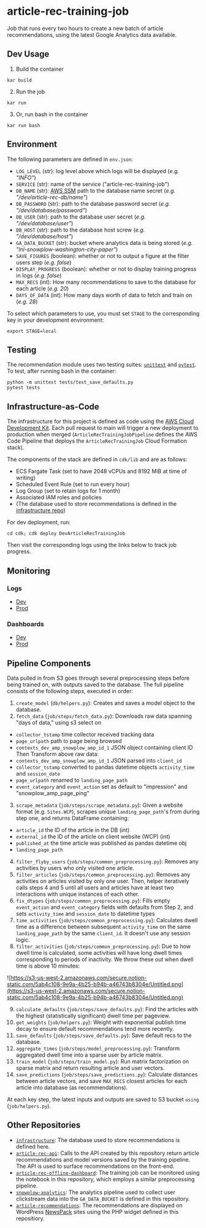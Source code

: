# article-rec-training-job

Job that runs every two hours to create a new batch of article recommendations, using the latest Google Analytics data available.

## Dev Usage
1. Build the container
```
kar build
```

2. Run the job
```
kar run
```

3. Or, run bash in the container
```
kar run bash
```

## Environment
The following parameters are defined in `env.json`:

* `LOG_LEVEL` (str): log level above which logs will be displayed (_e.g. "INFO"_)
* `SERVICE` (str):  name of the service ("article-rec-training-job")
* `DB_NAME` (str): [AWS SSM](https://docs.aws.amazon.com/systems-manager/latest/userguide/ssm-agent.html) path to the database name secret (_e.g. "/dev/article-rec-db/name"_)
* `DB_PASSWORD` (str): path to the database password secret (_e.g. "/dev/database/password"_)
* `DB_USER` (str): path to the database user secret (_e.g. "/dev/database/user"_)
* `DB_HOST` (str): path to the database host screw (_e.g. "/dev/database/host"_)
* `GA_DATA_BUCKET` (str): bucket where analytics data is being stored (_e.g. "lnl-snowplow-washington-city-paper"_)
* `SAVE_FIGURES` (boolean):  whether or not to output a figure at the filter users step (_e.g. false_)
* `DISPLAY_PROGRESS` (boolean): whether or not to display training progress in logs (_e.g. false_)
* `MAX_RECS` (int): How many recommendations to save to the database for each article (_e.g. 20_)
* `DAYS_OF_DATA` (int): How many days worth of data to fetch and train on (_e.g. 28_)

To select which parameters to use, you must set `STAGE` to the corresponding key in your development environment:

```
export STAGE=local
```

## Testing
The recommendation module uses two testing suites: [`unittest`](https://docs.python.org/3/library/unittest.html) and [`pytest`](https://docs.pytest.org/en/6.2.x/). To test, after running bash in the container:

```
python -m unittest tests/test_save_defaults.py
pytest tests
```

## Infrastructure-as-Code
The infrastructure for this project is defined as code using the [AWS Cloud Development Kit](https://aws.amazon.com/cdk/). Each pull request to main will trigger a new deployment to production when merged (`ArticleRecTrainingJobPipeline` defines the AWS Code Pipeline that deploys the `ArticleRecTrainingJob` Cloud Formation stack).

The components of the stack are defined in `cdk/lib` and are as follows:
* ECS Fargate Task (set to have 2048 vCPUs and 8192 MiB at time of writing)
* Scheduled Event Rule (set to run every hour)
* Log Group (set to retain logs for 1 month)
* Associated IAM roles and policies
* (The database used to store recommendations is defined in the [infrastructure repo](https://github.com/LocalAtBrown/infrastructure/tree/main/lib/databases))

For dev deployment, run:

```
cd cdk; cdk deploy DevArticleRecTrainingJob
```

Then visit the corresponding logs using the links below to track job progress.

###

## Monitoring

### Logs
- [Dev](https://console.aws.amazon.com/cloudwatch/home?region=us-east-1#logsV2:log-groups/log-group/DevArticleRecTrainingJob-DevArticleRecTrainingJobTaskDefinitionDevArticleRecTrainingJobTaskContainerLogGroup9A13F6F1-5dyoUd3VPezx)
- [Prod](https://console.aws.amazon.com/cloudwatch/home?region=us-east-1#logsV2:log-groups/log-group/ArticleRecTrainingJob-ArticleRecTrainingJobTaskDefinitionArticleRecTrainingJobTaskContainerLogGroup2D7DFB71-xD2hRJTbp6vc)

### Dashboards
- [Dev](https://console.aws.amazon.com/cloudwatch/home?region=us-east-1#dashboards:name=dev-article-rec-training-job;start=PT24H)
- [Prod](https://console.aws.amazon.com/cloudwatch/home?region=us-east-1#dashboards:name=article-rec-training-job;start=PT24H)

## Pipeline Components
Data pulled in from S3 goes through several preprocessing steps before being trained on, with outputs saved to the database. The full pipeline consists of the following steps, executed in order:

1. `create_model` (`db/helpers.py`): Creates and saves a model object to the database.
2. `fetch_data` (`job/steps/fetch_data.py`): Downloads raw data spanning "days of data," using s3 select on
- `collector_tstamp` time collector received tracking data
- `page_urlpath` path to page being browsed
- `contexts_dev_amp_snowplow_amp_id_1` JSON object containing client ID
Then Transform above raw data:
- `contexts_dev_amp_snowplow_amp_id_1` JSON parsed into `client_id`
- `collector_tstamp` converted to pandas datetime objects `activity_time` and `session_date`
- `page_urlpath` renamed to `landing_page_path`
- `event_category` and `event_action` set as default to "impression" and "snowplow_amp_page_ping"
3. `scrape_metadata` (`job/steps/scrape_metadata.py`): Given a website format (e.g. `Sites.WCP`), scrapes unique `landing_page_path`'s from during step one, and returns DataFrame containing:
- `article_id` the ID of the article in the DB (int)
- `external_id` the ID of the article on client website (WCP) (int)
- `published_at` the time article was published as pandas datetime obj
- `landing_page_path`
4. `filter_flyby_users` (`job/steps/common_preprocessing.py`): Removes any activities by users who only visited one article.
5. `filter_articles` (`job/steps/common_preprocessing.py`): Removes any activities on articles visited by only one user. Then, helper iteratively calls steps 4 and 5 until all users and articles have at least two interactions with unique instances of each other.
6. `fix_dtypes` (`job/steps/common_preprocessing.py`): Fills empty `event_action` and `event_category` fields with defaults from Step 2, and sets `activity_time` and `session_date` to datetime types
7. `time_activities` (`job/steps/common_preprocessing.py`): Calculates dwell time as a difference between subsequent `activity_time` on the same `landing_page_path` by the same `client_id`. It doesn't use any session logic.
8. `filter_activities` (`job/steps/common_preprocessing.py`):
Due to how dwell time is calculated, some activities will have long dwell times corresponding to periods of inactivity. We throw these out when dwell time is above 10 minutes:

![https://s3-us-west-2.amazonaws.com/secure.notion-static.com/5ab4c108-9e9a-4b25-b94b-a46743b8304e/Untitled.png](https://s3-us-west-2.amazonaws.com/secure.notion-static.com/5ab4c108-9e9a-4b25-b94b-a46743b8304e/Untitled.png)

9. `calculate_defaults` (`job/steps/save_defaults.py`): Find the articles with the highest (statistically significant) dwell time per pageview.
10. `get_weights` (`job/helpers.py`): Weight with exponential publish time decay to ensure default recommendations tend more recently.
11. `save_defaults` (`job/steps/save_defaults.py`): Save default recs to the database.
12. `aggregate_times` (`job/steps/model_preprocessing.py`): Transform aggregated dwell time into a sparse user by article matrix.
13. `train_model` (`job/steps/train_model.py`): Run matrix factorization on sparse matrix and return resulting article and user vectors.
14. `save_predictions` (`job/steps/save_predictions.py`): Calculate distances between article vectors, and save `MAX_RECS` closest articles for each article into database (as recommendations).

At each key step, the latest inputs and outputs are saved to S3 bucket `` using `` (`job/helpers.py`).

## Other Repositories
* [`infrastructure`](https://github.com/LocalAtBrown/article-rec-api): The database used to store recommendations is defined here.
* [`article-rec-api`](https://github.com/LocalAtBrown/article-rec-api): Calls to the API created by this repository return article recommendations and model versions saved by the training pipeline. The API is used to surface recommendations on the front-end.
* [`article-rec-offline-dashboard`](https://github.com/LocalAtBrown/article-rec-offline-dashboard): The training job can be monitored using the notebook in this repository, which employs a similar preprocessing pipeline.
* [`snowplow-analytics`](https://github.com/LocalAtBrown/snowplow-analytics): The analytics pipeline used to collect user clickstream data into the `GA_DATA_BUCKET` is defined in this repository. 
* [`article-recommendations`](https://github.com/LocalAtBrown/article-recommendations): The recommendations are displayed on WordPress [NewsPack](https://newspack.pub/) sites using the PHP widget defined in this repositiory.
